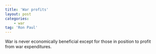 ```yaml
---
title: 'War profits'
layout: post
categories:
    - war
tag: 'Ron Paul'
---
```


War is never economically beneficial except for those in position to profit from war expenditures.